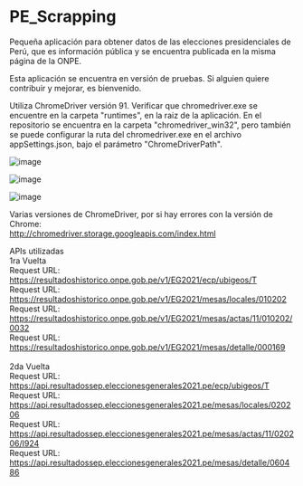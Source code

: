 # PE_Scrapping
Pequeña aplicación para obtener datos de las elecciones presidenciales de Perú, que es información pública y se encuentra publicada en la misma página de la ONPE.

Esta aplicación se encuentra en versión de pruebas. Si alguien quiere contribuir y mejorar, es bienvenido. 

Utiliza ChromeDriver versión 91. Verificar que chromedriver.exe se encuentre en la carpeta "runtimes", en la raiz de la aplicación. 
En el repositorio se encuentra en la carpeta "chromedriver_win32", pero también se puede configurar la ruta del chromedriver.exe en el archivo appSettings.json, bajo el parámetro "ChromeDriverPath".

![image](https://user-images.githubusercontent.com/73368752/122112210-3036c500-cde6-11eb-92be-c57fdc2bb254.png)

![image](https://user-images.githubusercontent.com/73368752/121822655-e1622180-cc65-11eb-9bb6-8846cd69602d.png)

![image](https://user-images.githubusercontent.com/73368752/121822731-3dc54100-cc66-11eb-8790-242a939f49db.png)

Varias versiones de ChromeDriver, por si hay errores con la versión de Chrome:<br />
http://chromedriver.storage.googleapis.com/index.html

APIs utilizadas<br />
1ra Vuelta<br />
Request URL: https://resultadoshistorico.onpe.gob.pe/v1/EG2021/ecp/ubigeos/T<br />
Request URL: https://resultadoshistorico.onpe.gob.pe/v1/EG2021/mesas/locales/010202<br />
Request URL: https://resultadoshistorico.onpe.gob.pe/v1/EG2021/mesas/actas/11/010202/0032<br />
Request URL: https://resultadoshistorico.onpe.gob.pe/v1/EG2021/mesas/detalle/000169<br />
<br />
2da Vuelta<br />
Request URL: https://api.resultadossep.eleccionesgenerales2021.pe/ecp/ubigeos/T<br />
Request URL: https://api.resultadossep.eleccionesgenerales2021.pe/mesas/locales/020206<br />
Request URL: https://api.resultadossep.eleccionesgenerales2021.pe/mesas/actas/11/020206/I924<br />
Request URL: https://api.resultadossep.eleccionesgenerales2021.pe/mesas/detalle/060486<br />
